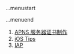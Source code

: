 ...menustart


...menuend


 1. [APNS 服务器证书制作](https://github.com/mebusy/notes/blob/master/dev_notes/ios/pushNotification.md)
 2. [iOS Tips](https://github.com/mebusy/notes/blob/master/dev_notes/ios/ios_tips.md)
 3. [IAP](https://github.com/mebusy/notes/blob/master/dev_notes/ios/IAP.md)
